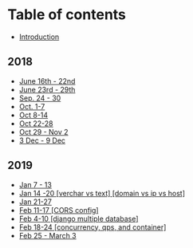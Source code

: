 # Table of contents

* [Introduction](README.md)

## 2018

* [June 16th - 22nd](2018/jun-16-22.md)
* [June 23rd - 29th](2018/jun-23-29.md)
* [Sep. 24 - 30](2018/sep.-24-30.md)
* [Oct. 1-7](2018/oct.-1-7.md)
* [Oct 8-14](2018/oct-8-14.md)
* [Oct 22-28](2018/oct-22-28.md)
* [Oct 29 - Nov 2](2018/oct-29-nov-2.md)
* [3 Dec - 9 Dec](2018/3-dec-9-dec.md)

## 2019

* [Jan 7 - 13](2019/jan-7-13.md)
* [Jan 14 -20 \[verchar vs text\] \[domain vs ip vs host\]](2019/jan-14-20.md)
* [Jan 21-27](2019/jan-21-27.md)
* [Feb 11-17 \[CORS config\]](2019/feb-11-17.md)
* [Feb 4-10 \[django multiple database\]](2019/feb-4-10.md)
* [Feb 18-24 \[concurrency, qps, and container\]](2019/feb-18-24-concurrency-and-qps.md)
* [Feb 25 - March 3](2019/feb-25-march-3.md)

